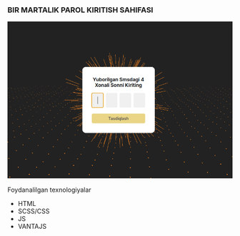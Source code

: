 ### BIR MARTALIK PAROL KIRITISH SAHIFASI

![SAHIFANI KO'RINISHI](./images/app.png)



Foydanalilgan texnologiyalar
<ul>
<li>HTML</li>
<li>SCSS/CSS</li>
<li>JS</li>
<li>VANTAJS</li>
</ul>


